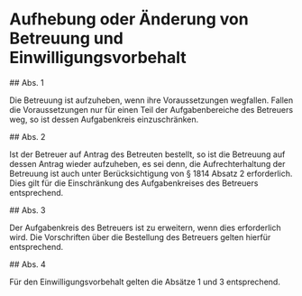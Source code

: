# Aufhebung oder Änderung von Betreuung und Einwilligungsvorbehalt



\#\# Abs. 1

 Die Betreuung ist aufzuheben, wenn ihre Voraussetzungen wegfallen. Fallen die Voraussetzungen nur für einen Teil der Aufgabenbereiche des Betreuers weg, so ist dessen Aufgabenkreis einzuschränken.

\#\# Abs. 2

 Ist der Betreuer auf Antrag des Betreuten bestellt, so ist die Betreuung auf dessen Antrag wieder aufzuheben, es sei denn, die Aufrechterhaltung der Betreuung ist auch unter Berücksichtigung von § 1814 Absatz 2 erforderlich. Dies gilt für die Einschränkung des Aufgabenkreises des Betreuers entsprechend.

\#\# Abs. 3

 Der Aufgabenkreis des Betreuers ist zu erweitern, wenn dies erforderlich wird. Die Vorschriften über die Bestellung des Betreuers gelten hierfür entsprechend.

\#\# Abs. 4

 Für den Einwilligungsvorbehalt gelten die Absätze 1 und 3 entsprechend. 

